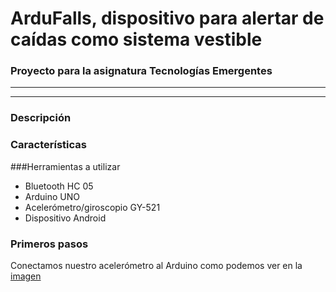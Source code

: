 # ArduFalls, dispositivo para alertar de caídas como sistema vestible

### Proyecto para la asignatura Tecnologías Emergentes

***
***

### Descripción

### Características

###Herramientas a utilizar

+ Bluetooth HC 05
+ Arduino UNO
+ Acelerómetro/giroscopio GY-521
+ Dispositivo Android


### Primeros pasos

Conectamos nuestro acelerómetro al Arduino como podemos ver en la [imagen](http://i.imgur.com/vv8DyFS.jpg)
